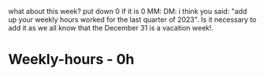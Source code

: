 what about this week? put down 0 if it is 0
MM: DM: i think you said: "add up your weekly hours worked for the last quarter of 2023". Is it necessary to add it as we all know that the December 31 is a vacation week!.

# Weekly-hours - 0h